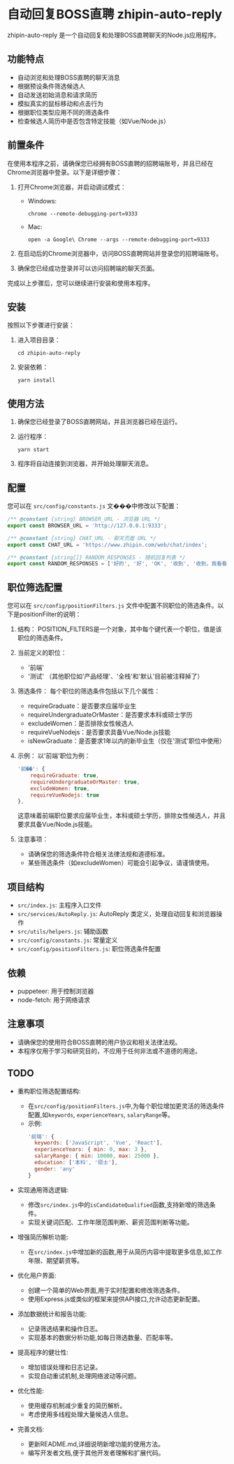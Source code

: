 # 自动回复BOSS直聘 zhipin-auto-reply

zhipin-auto-reply 是一个自动回复和处理BOSS直聘聊天的Node.js应用程序。

## 功能特点

- 自动浏览和处理BOSS直聘的聊天消息
- 根据预设条件筛选候选人
- 自动发送初始消息和请求简历
- 模拟真实的鼠标移动和点击行为
- 根据职位类型应用不同的筛选条件
- 检查候选人简历中是否包含特定技能（如Vue/Node.js）



## 前置条件

在使用本程序之前，请确保您已经拥有BOSS直聘的招聘端账号，并且已经在Chrome浏览器中登录。以下是详细步骤：

1. 打开Chrome浏览器，并启动调试模式：
   - Windows:
     ```
     chrome --remote-debugging-port=9333
     ```
   - Mac:
     ```
     open -a Google\ Chrome --args --remote-debugging-port=9333
     ```

2. 在启动后的Chrome浏览器中，访问BOSS直聘网站并登录您的招聘端账号。

3. 确保您已经成功登录并可以访问招聘端的聊天页面。

完成以上步骤后，您可以继续进行安装和使用本程序。

## 安装

按照以下步骤进行安装：

1. 进入项目目录：
   ```
   cd zhipin-auto-reply
   ```

2. 安装依赖：
   ```
   yarn install
   ```

## 使用方法

1. 确保您已经登录了BOSS直聘网站，并且浏览器已经在运行。

2. 运行程序：
   ```
   yarn start
   ```

3. 程序将自动连接到浏览器，并开始处理聊天消息。

## 配置

您可以在 `src/config/constants.js` 文���中修改以下配置：

```javascript
/** @constant {string} BROWSER_URL - 浏览器 URL */
export const BROWSER_URL = 'http://127.0.0.1:9333';

/** @constant {string} CHAT_URL - 聊天页面 URL */
export const CHAT_URL = 'https://www.zhipin.com/web/chat/index';

/** @constant {string[]} RANDOM_RESPONSES - 随机回复列表 */
export const RANDOM_RESPONSES = ['好的', '好', 'OK', '收到', '收到，我看看', '好的，我看看'];
```

## 职位筛选配置

您可以在 `src/config/positionFilters.js` 文件中配置不同职位的筛选条件。以下是positionFilter的说明：

1. 结构：
   POSITION_FILTERS是一个对象，其中每个键代表一个职位，值是该职位的筛选条件。

2. 当前定义的职位：
   - '前端'
   - '测试'
   （其他职位如'产品经理'、'全栈'和'默认'目前被注释掉了）

3. 筛选条件：
   每个职位的筛选条件包括以下几个属性：
   - requireGraduate：是否要求应届毕业生
   - requireUndergraduateOrMaster：是否要求本科或硕士学历
   - excludeWomen：是否排除女性候选人
   - requireVueNodejs：是否要求具备Vue/Node.js技能
   - isNewGraduate：是否要求1年以内的新毕业生（仅在'测试'职位中使用）

4. 示例：
   以'前端'职位为例：

   ```javascript
   '前��': {
       requireGraduate: true,
       requireUndergraduateOrMaster: true,
       excludeWomen: true,
       requireVueNodejs: true
   },
   ```

   这意味着前端职位要求应届毕业生，本科或硕士学历，排除女性候选人，并且要求具备Vue/Node.js技能。

5. 注意事项：
   - 请确保您的筛选条件符合相关法律法规和道德标准。
   - 某些筛选条件（如excludeWomen）可能会引起争议，请谨慎使用。

## 项目结构

- `src/index.js`: 主程序入口文件
- `src/services/AutoReply.js`: AutoReply 类定义，处理自动回复和浏览器操作
- `src/utils/helpers.js`: 辅助函数
- `src/config/constants.js`: 常量定义
- `src/config/positionFilters.js`: 职位筛选条件配置

## 依赖

- puppeteer: 用于控制浏览器
- node-fetch: 用于网络请求

## 注意事项

- 请确保您的使用符合BOSS直聘的用户协议和相关法律法规。
- 本程序仅用于学习和研究目的，不应用于任何非法或不道德的用途。

## TODO

- 重构职位筛选配置结构:
  - 在`src/config/positionFilters.js`中,为每个职位增加更灵活的筛选条件配置,如`keywords`, `experienceYears`, `salaryRange`等。
  - 示例:
    ```javascript
    '前端': {
      keywords: ['JavaScript', 'Vue', 'React'],
      experienceYears: { min: 0, max: 3 },
      salaryRange: { min: 10000, max: 25000 },
      education: ['本科', '硕士'],
      gender: 'any'
    }
    ```

- 实现通用筛选逻辑:
  - 修改`src/index.js`中的`isCandidateQualified`函数,支持新增的筛选条件。
  - 实现关键词匹配、工作年限范围判断、薪资范围判断等功能。

- 增强简历解析功能:
  - 在`src/index.js`中增加新的函数,用于从简历内容中提取更多信息,如工作年限、期望薪资等。

- 优化用户界面:
  - 创建一个简单的Web界面,用于实时配置和修改筛选条件。
  - 使用Express.js或类似的框架来提供API接口,允许动态更新配置。

- 添加数据统计和报告功能:
  - 记录筛选结果和操作日志。
  - 实现基本的数据分析功能,如每日筛选数量、匹配率等。

- 提高程序的健壮性:
  - 增加错误处理和日志记录。
  - 实现自动重试机制,处理网络波动等问题。

- 优化性能:
  - 使用缓存机制减少重复的简历解析。
  - 考虑使用多线程处理大量候选人信息。

- 完善文档:
  - 更新README.md,详细说明新增功能的使用方法。
  - 编写开发者文档,便于其他开发者理解和扩展代码。